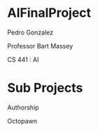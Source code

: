 # AIFinalProject
Pedro Gonzalez

Professor Bart Massey

CS 441 : AI

# Sub Projects

Authorship

Octopawn